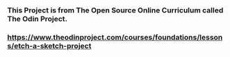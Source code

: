 ### This Project is from The Open Source Online Curriculum called The Odin Project.
### https://www.theodinproject.com/courses/foundations/lessons/etch-a-sketch-project

